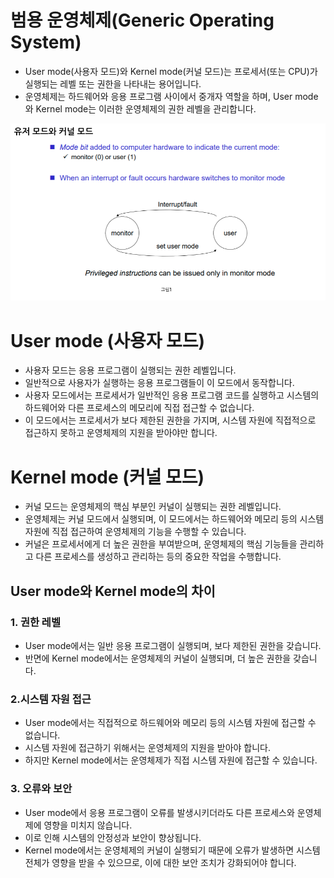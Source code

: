 # 범용 운영체제(Generic Operating System)
- User mode(사용자 모드)와 Kernel mode(커널 모드)는 프로세서(또는 CPU)가 실행되는 레벨 또는 권한을 나타내는 용어입니다. 
- 운영체제는 하드웨어와 응용 프로그램 사이에서 중개자 역할을 하며, User mode와 Kernel mode는 이러한 운영체제의 권한 레벨을 관리합니다.

<img src="../etc/image/OS_IMAGE/범용운영체제.png">

# User mode (사용자 모드)
- 사용자 모드는 응용 프로그램이 실행되는 권한 레벨입니다. 
- 일반적으로 사용자가 실행하는 응용 프로그램들이 이 모드에서 동작합니다. 
- 사용자 모드에서는 프로세서가 일반적인 응용 프로그램 코드를 실행하고 시스템의 하드웨어와 다른 프로세스의 메모리에 직접 접근할 수 없습니다. 
- 이 모드에서는 프로세서가 보다 제한된 권한을 가지며, 시스템 자원에 직접적으로 접근하지 못하고 운영체제의 지원을 받아야만 합니다.

# Kernel mode (커널 모드)
- 커널 모드는 운영체제의 핵심 부분인 커널이 실행되는 권한 레벨입니다.
- 운영체제는 커널 모드에서 실행되며, 이 모드에서는 하드웨어와 메모리 등의 시스템 자원에 직접 접근하여 운영체제의 기능을 수행할 수 있습니다.
- 커널은 프로세서에게 더 높은 권한을 부여받으며, 운영체제의 핵심 기능들을 관리하고 다른 프로세스를 생성하고 관리하는 등의 중요한 작업을 수행합니다.

## User mode와 Kernel mode의 차이
### 1. 권한 레벨
- User mode에서는 일반 응용 프로그램이 실행되며, 보다 제한된 권한을 갖습니다.
- 반면에 Kernel mode에서는 운영체제의 커널이 실행되며, 더 높은 권한을 갖습니다.

### 2.시스템 자원 접근
- User mode에서는 직접적으로 하드웨어와 메모리 등의 시스템 자원에 접근할 수 없습니다.
- 시스템 자원에 접근하기 위해서는 운영체제의 지원을 받아야 합니다. 
- 하지만 Kernel mode에서는 운영체제가 직접 시스템 자원에 접근할 수 있습니다.

### 3. 오류와 보안
- User mode에서 응용 프로그램이 오류를 발생시키더라도 다른 프로세스와 운영체제에 영향을 미치지 않습니다. 
- 이로 인해 시스템의 안정성과 보안이 향상됩니다. 
- Kernel mode에서는 운영체제의 커널이 실행되기 때문에 오류가 발생하면 시스템 전체가 영향을 받을 수 있으므로, 이에 대한 보안 조치가 강화되어야 합니다.
  

